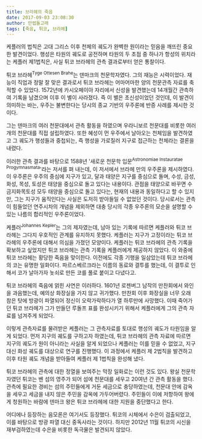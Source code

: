 ```yaml
---
title: 브라헤의 죽음
date: 2017-09-03 23:08:30
author: 만렙돌고래
tags: [죽음, 튀코, 브라헤]
---
```


케플러의 법칙은 고대 그리스 이후 천체의 궤도가 완벽한 원이라는 믿음을 깨뜨린 중요한 발견이었다. 행성은 타원의 궤도로 공전하며 타원의 두 초점 중 하나가 항성의 위치라는 케플러 제1법칙은, 사실 튀코 브라헤의 관측 결과로부터 얻은 통찰이다. 

튀코 브라헤<sup>Tyge Ottesen Brahe</sup>는 덴마크의 천문학자였다. 그의 재능은 시력이었다. 재능이 직업과 정말 잘 맞은 결과로서 튀코 브라헤는 어마어마한 양의 천문관측 자료를 축적할 수 있었다. 1572년에 카시오페이아 자리에서 신성을 발견했는데 14개월간 관측하여 기록을 남겼으며 이후 이 별이 사라졌다. 즉 이 별은 초신성이었던 것인데, 이 발견이 의미하는 바는, 우주는 불변한다는 당시의 종교 기반의 우주론에 반증 사례를 제시한 것이다. 

그는 덴마크의 여러 천문대에서 관측 활동을 하였으며 우라니보르 천문대를 비롯한 여러 개의 천문대를 직접 설립하였다. 또한 혜성이 먼 우주에서 날아오는 천체임을 발견하였고 그 궤도가 행성들과 중첩되는, 즉 행성을 가로질러 지구로 접근하는 천체라는 결론을 내렸다. 

이러한 관측 결과를 바탕으로 1588년 '새로운 천문학 입문<sup>Astronomiae Instauratae Progymnasmata</sup>'라는 저서를 펴 내는데, 이 저서에서 브라헤 만의 우주론을 제시하였다. 이 우주론은 우주의 중심에 지구가 있고, 달과 태양은 지구를 중심으로 돌며, 수성, 금성, 화성, 목성, 토성은 태양을 중심으로 돌고 있다는 내용이다. 관점을 태양으로 바꾸면 수금지화목토성 모두 태양을 중심으로 돌고 있다는, 현재의 내용과 동일하다고 할 수 있지만, 그는 지구가 움직인다는 사실은 도저히 받아들일 수 없었던 것이다. 당시로서는 관측이 힘들었던 연주시차의 개념을 제외하면 대충 당시의 각종 우주론의 모순을 설명할 수 있는 나름의 합리적인 우주론이었다.

케플러<sup>Johannes Kepler</sup>는 그의 제자였는데, 남아 있는 기록에 따르면 케플러와 튀코 브라헤는 그다지 우호적인 관계를 유지하지 못했다. 케플러는 지구가 고정이라는 튀코 브라헤의 우주론에 대해서 의심을 가졌던 모양이다. 케플러는 튀코 브라헤의 관측 기록을 확보하고 싶었지만 튀코 브라헤는 관측 기록을 케플러에게 제공하지 않았다. 이 와중에 튀코 브라헤는 황당한 죽음을 맞이한다. 이전에도 각종 기행을 일삼았는데 튀코 브라헤의 코는 유명한 일화이다. 파르스베르크라는 이름의 동료와 결투를 했는데, 이 결투로 인해서 코가 날아가자 놋쇠로 만든 코를 풀로 붙이고 다녔다고. 

튀코 브라헤의 죽음에 얽힌 사연은 이러하다. 1601년 로젠버그 남작의 만찬회에서 와인을 과음했는데, 예의상 화장실을 가지 않고 귀가했다. 만찬회 이후 화장실을 너무 오래 참은 탓에 방광이 파열되어 정신이 오락가락하다가 열 하루만에 사망했다. 이때 죽어가던 튀코 브라헤가 그가 만들던 루돌프 표를 완성시키기 위해서 케플러에게 그의 관측 자료를 넘겨주게 되었다.

이렇게 관측자료를 물려받은 케플러는 그 관측자료를 토대로 행성의 궤도가 타원임을 알게 되었다. 먼저 지구의 궤도를 구하고자 하였는데, 튀코 브라헤의 관측 자료에 따르면 지구의 궤도가 원이 아니라는 사실을 알게 되었으나 케플러는 이를 믿을 수 없었고, 지구 대신 화성 궤도를 대상으로 연구를 진행했다. 이 과정에서 케플러 제 2법칙을 발견하고 이후 타원 궤도 개념을 받아들여 케플러 제 1법칙을 완성해 냈다.

튀코 브라헤의 관측에 대한 정열을 보여주는 막장 일화로는 이런 것도 있다. 왕실 천문학자였던 튀코는 벤 섬의 영주가 되어 섬에 천문대를 세우고 20여년 간 관측 활동을 했다. 관측에 필요한 경비는 섬의 주민들에게 거둔 세금으로 충당하였는데, 천문대 안에 감옥을 세우고 세금을 내지 않은 주민을 감옥에 가두어버렸다. 주민들이 이에 저항하여 왕에게 청원하는 바람에 덴마크 왕은 튀코 브라헤에 대한 지원을 중단했다고 한다.

어디에나 등장하는 음모론은 여기서도 등장했다. 튀코의 시체에서 수은이 검출되었고, 이를 바탕으로 방광 파열 대신 중독사라는 것이다. 하지만 2012년 11월 튀코의 시신을 재부검하였는데 수은을 비롯한 독극물은 발견되지 않았다.